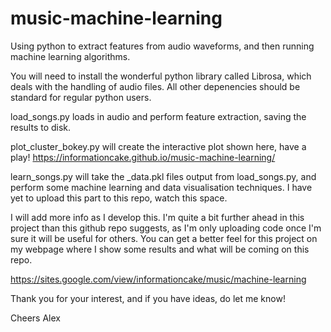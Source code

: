 # music-machine-learning
Using python to extract features from audio waveforms, and then running machine learning algorithms.

You will need to install the wonderful python library called Librosa, which deals with the handling of audio files. All other depenencies should be standard for regular python users.

load_songs.py loads in audio and perform feature extraction, saving the results to disk.

plot_cluster_bokey.py will create the interactive plot shown here, have a play!
https://informationcake.github.io/music-machine-learning/

learn_songs.py will take the _data.pkl files output from load_songs.py, and perform some machine learning and data visualisation techniques. I have yet to upload this part to this repo, watch this space.

I will add more info as I develop this. I'm quite a bit further ahead in this project than this github repo suggests, as I'm only uploading code once I'm sure it will be useful for others. You can get a better feel for this project on my webpage where I show some results and what will be coming on this repo.

https://sites.google.com/view/informationcake/music/machine-learning

Thank you for your interest, and if you have ideas, do let me know!

Cheers
Alex
